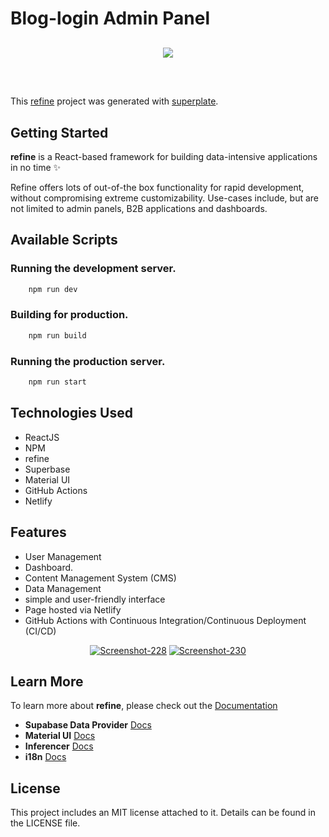 # Blog-login Admin Panel

<div align="center" style="margin: 30px;">
    <a href="https://refine.dev">
    <img src="https://refine.ams3.cdn.digitaloceanspaces.com/refine_logo.png"  align="center" />
    </a>
</div>
<br/>

This [refine](https://github.com/pankod/refine) project was generated with [superplate](https://github.com/pankod/refine).

## Getting Started

**refine** is a React-based framework for building data-intensive applications in no time ✨

Refine offers lots of out-of-the box functionality for rapid development, without compromising extreme customizability. Use-cases include, but are not limited to admin panels, B2B applications and dashboards.

## Available Scripts

### Running the development server.

```bash
    npm run dev
```

### Building for production.

```bash
    npm run build
```

### Running the production server.

```bash
    npm run start
```

## Technologies Used

- ReactJS
- NPM
- refine
- Superbase
-  Material UI
- GitHub Actions
- Netlify

## Features

- User Management
- Dashboard.
- Content Management System (CMS)
- Data Management
- simple and user-friendly interface
- Page hosted via Netlify
- GitHub Actions with Continuous Integration/Continuous Deployment (CI/CD)

<p align="center">
<a href="https://ibb.co/9NqLzVZ"><img src="https://i.ibb.co/0cfS8Fs/Screenshot-228.png" alt="Screenshot-228" border="0"></a>
<a href="https://ibb.co/r4sjGHd"><img src="https://i.ibb.co/3Bz3ycR/Screenshot-230.png" alt="Screenshot-230" border="0"></a>
</P>

## Learn More

To learn more about **refine**, please check out the [Documentation](https://refine.dev/docs)

- **Supabase Data Provider** [Docs](https://refine.dev/docs/core/providers/data-provider/#overview)
- **Material UI** [Docs](https://refine.dev/docs/ui-frameworks/mui/tutorial/)
- **Inferencer** [Docs](https://refine.dev/docs/packages/documentation/inferencer)
- **i18n** [Docs](https://refine.dev/docs/core/providers/i18n-provider/)

## License

This project includes an MIT license attached to it. Details can be found in the LICENSE file.
